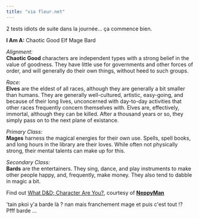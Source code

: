 ```yaml
---
title: "via fleur.net"
---
```


2 tests idiots de suite dans la journée... ça commence bien.

**I Am A:** Chaotic Good Elf Mage Bard   
  
  
_Alignment:_  
**Chaotic Good** characters are independent types with a strong belief in the value of goodness. They have little use for governments and other forces of order, and will generally do their own things, without heed to such groups.   
  
  
_Race:_  
**Elves** are the eldest of all races, although they are generally a bit smaller than humans. They are generally well-cultured, artistic, easy-going, and because of their long lives, unconcerned with day-to-day activities that other races frequently concern themselves with. Elves are, effectively, immortal, although they can be killed. After a thousand years or so, they simply pass on to the next plane of existance.   
  
  
_Primary Class:_  
**Mages** harness the magical energies for their own use. Spells, spell books, and long hours in the library are their loves. While often not physically strong, their mental talents can make up for this.   
  
  
_Secondary Class:_  
**Bards** are the entertainers. They sing, dance, and play instruments to make other people happy, and, frequently, make money. They also tend to dabble in magic a bit.   
  
  
Find out [What D&D; Character Are
You?](http://irulethe.net/~neppyman/dndwho/index.html), courtesy of
**[NeppyMan](http://www.livejournal.com/users/neppyman/)**

'tain pkoi y'a barde là ? nan mais franchement mage et puis c'est tout !?  
Pfff barde ...

